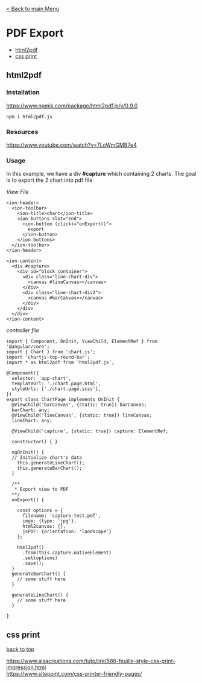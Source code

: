 [< Back to main Menu](https://github.com/gsoulie/Mobile-App-Development/blob/master/ionic2-test.md)    

# PDF Export

* [html2pdf](#html2pdf)     
* [css print](#css-print)        

## html2pdf

### Installation

https://www.npmjs.com/package/html2pdf.js/v/0.9.0

````
npm i html2pdf.js
````

### Resources

https://www.youtube.com/watch?v=7LoWmGMB7e4

### Usage

In this example, we have a div **#capture** which containing 2 charts. The goal is to export the 2 chart into pdf file

*View File*

````
<ion-header>
  <ion-toolbar>
    <ion-title>chart</ion-title>
    <ion-buttons slot="end">
      <ion-button (click)="onExport()">
        export
      </ion-button>
    </ion-buttons>
  </ion-toolbar>
</ion-header>

<ion-content>
  <div #capture>
    <div id="block_container">
      <div class="line-chart-div">
        <canvas #lineCanvas></canvas>
      </div>
      <div class="line-chart-div2">
        <canvas #barCanvas></canvas>
      </div>
    </div>
  </div>
</ion-content>

````

*controller file*

````
import { Component, OnInit, ViewChild, ElementRef } from '@angular/core';
import { Chart } from 'chart.js';
import 'chartjs-top-round-bar';
import * as html2pdf from 'html2pdf.js';

@Component({
  selector: 'app-chart',
  templateUrl: './chart.page.html',
  styleUrls: ['./chart.page.scss'],
})
export class ChartPage implements OnInit {
  @ViewChild('barCanvas', {static: true}) barCanvas;
  barChart: any;
  @ViewChild('lineCanvas', {static: true}) lineCanvas;
  lineChart: any;

  @ViewChild('capture', {static: true}) capture: ElementRef;

  constructor() { }

  ngOnInit() {
  // Initialize chart's data
    this.generateLineChart();
    this.generateBarChart();
  }

  /**
   * Export view to PDF
  **/
  onExport() {

    const options = {
      filename: 'capture-test.pdf',
      imge: {type: 'jpg'},
      html2canvas: {},
      jsPDF: {orientation: 'landscape'}
    };

    html2pdf()
      .from(this.capture.nativeElement)
      .set(options)
      .save();
  }
  generateBarChart() {
    // some stuff here
  }

  generateLineChart() {
    // some stuff here
  }

}

````

## css print

[back to top](#pdf-export)      

https://www.alsacreations.com/tuto/lire/586-feuille-style-css-print-impression.html       
https://www.sitepoint.com/css-printer-friendly-pages/       
